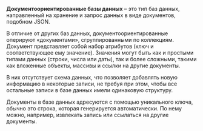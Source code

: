 **Документоориентированные базы данных** – это тип баз данных, направленный на хранение и запрос данных в виде документов, подобном JSON.

В отличие от других баз данных, документоориентированные оперируют «документами», сгруппированными по коллекциям. Документ представляет собой набор атрибутов (ключ и соответствующее ему значение). Значения могут быть как и простыми типами данных (строки, числа или даты), так и более сложными, такими как вложенные объекты, массивы и ссылки на другие документы.

В них отсутствует схема данных, что позволяет добавлять новую информацию в некоторые записи, не требуя при этом, чтобы все остальные записи в базе данных имели одинаковую структуру.

Документы в базе данных адресуются с помощью уникального ключа, обычно это строка, которая генерируется автоматически. По нему можно, например, извлекать запись или ссылаться на другие документы.